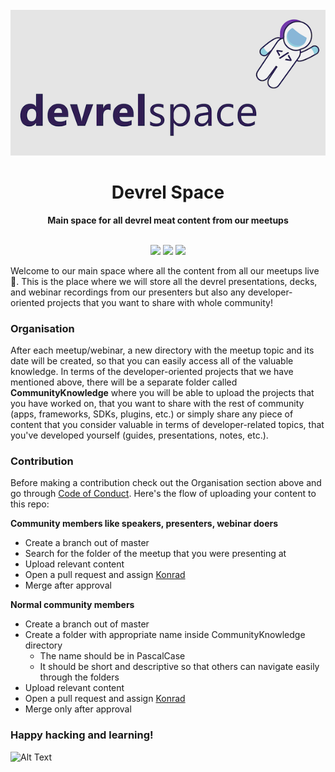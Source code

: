 <div align="center">
<br>
<img src="DevrelSpaceGitHubBanner.png"
/>
<br/>
<h1>Devrel Space</h1>
<strong>Main space for all devrel meat content from our meetups</strong>
</div>
<br/>
<p align="center">
<img src="https://img.shields.io/badge/DevRel-with%20%E2%9D%A4%EF%B8%8F-brightgreen.svg"/>
<img src="https://img.shields.io/badge/Community-Driven-brightgreen"/>
<img src="https://img.shields.io/badge/Only-DevRel%20Meat-brightgreen"/>
</p>

Welcome to our main space where all the content from all our meetups live 👋. This is the place where we will store all the devrel presentations, decks, and webinar recordings from our presenters but also any developer-oriented projects that you want to share with whole community!

### Organisation

After each meetup/webinar, a new directory with the meetup topic and its date will be created, so that you can easily access all of the valuable knowledge. In terms of the developer-oriented projects that we have mentioned above, there will be a separate folder called **CommunityKnowledge** where you will be able to upload the projects that you have worked on, that you want to share with the rest of community (apps, frameworks, SDKs, plugins, etc.) or simply share any piece of content that you consider valuable in terms of developer-related topics, that you've developed yourself (guides, presentations, notes, etc.).

### Contribution

Before making a contribution check out the Organisation section above and go through [Code of Conduct](https://github.com/DevrelSpace/Code-of-Conduct). Here's the flow of uploading your content to this repo:

**Community members like speakers, presenters, webinar doers**

- Create a branch out of master
- Search for the folder of the meetup that you were presenting at
- Upload relevant content
- Open a pull request and assign [Konrad](https://github.com/beardaway)
- Merge after approval

**Normal community members**

- Create a branch out of master
- Create a folder with appropriate name inside CommunityKnowledge directory
  - The name should be in PascalCase
  - It should be short and descriptive so that others can navigate easily through the folders
- Upload relevant content
- Open a pull request and assign [Konrad](https://github.com/beardaway)
- Merge only after approval


### Happy hacking and learning!

![Alt Text](https://media.giphy.com/media/UqxVRm1IaaIGk/giphy.gif)
